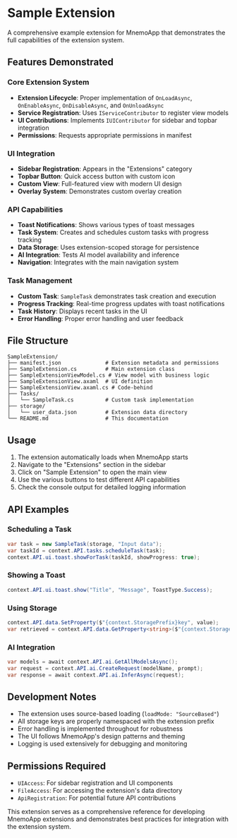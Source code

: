 # Sample Extension

A comprehensive example extension for MnemoApp that demonstrates the full capabilities of the extension system.

## Features Demonstrated

### Core Extension System
- **Extension Lifecycle**: Proper implementation of `OnLoadAsync`, `OnEnableAsync`, `OnDisableAsync`, and `OnUnloadAsync`
- **Service Registration**: Uses `IServiceContributor` to register view models
- **UI Contributions**: Implements `IUIContributor` for sidebar and topbar integration
- **Permissions**: Requests appropriate permissions in manifest

### UI Integration
- **Sidebar Registration**: Appears in the "Extensions" category
- **Topbar Button**: Quick access button with custom icon
- **Custom View**: Full-featured view with modern UI design
- **Overlay System**: Demonstrates custom overlay creation

### API Capabilities
- **Toast Notifications**: Shows various types of toast messages
- **Task System**: Creates and schedules custom tasks with progress tracking
- **Data Storage**: Uses extension-scoped storage for persistence
- **AI Integration**: Tests AI model availability and inference
- **Navigation**: Integrates with the main navigation system

### Task Management
- **Custom Task**: `SampleTask` demonstrates task creation and execution
- **Progress Tracking**: Real-time progress updates with toast notifications
- **Task History**: Displays recent tasks in the UI
- **Error Handling**: Proper error handling and user feedback

## File Structure

```
SampleExtension/
├── manifest.json              # Extension metadata and permissions
├── SampleExtension.cs         # Main extension class
├── SampleExtensionViewModel.cs # View model with business logic
├── SampleExtensionView.axaml  # UI definition
├── SampleExtensionView.axaml.cs # Code-behind
├── Tasks/
│   └── SampleTask.cs          # Custom task implementation
├── storage/
│   └── user_data.json         # Extension data directory
└── README.md                  # This documentation
```

## Usage

1. The extension automatically loads when MnemoApp starts
2. Navigate to the "Extensions" section in the sidebar
3. Click on "Sample Extension" to open the main view
4. Use the various buttons to test different API capabilities
5. Check the console output for detailed logging information

## API Examples

### Scheduling a Task
```csharp
var task = new SampleTask(storage, "Input data");
var taskId = context.API.tasks.scheduleTask(task);
context.API.ui.toast.showForTask(taskId, showProgress: true);
```

### Showing a Toast
```csharp
context.API.ui.toast.show("Title", "Message", ToastType.Success);
```

### Using Storage
```csharp
context.API.data.SetProperty($"{context.StoragePrefix}key", value);
var retrieved = context.API.data.GetProperty<string>($"{context.StoragePrefix}key");
```

### AI Integration
```csharp
var models = await context.API.ai.GetAllModelsAsync();
var request = context.API.ai.CreateRequest(modelName, prompt);
var response = await context.API.ai.InferAsync(request);
```

## Development Notes

- The extension uses source-based loading (`loadMode: "SourceBased"`)
- All storage keys are properly namespaced with the extension prefix
- Error handling is implemented throughout for robustness
- The UI follows MnemoApp's design patterns and theming
- Logging is used extensively for debugging and monitoring

## Permissions Required

- `UIAccess`: For sidebar registration and UI components
- `FileAccess`: For accessing the extension's data directory
- `ApiRegistration`: For potential future API contributions

This extension serves as a comprehensive reference for developing MnemoApp extensions and demonstrates best practices for integration with the extension system.
